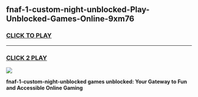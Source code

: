 
## fnaf-1-custom-night-unblocked-Play-Unblocked-Games-Online-9xm76
<h3>
<a href="https://premium76.site?title=fnaf-1-custom-night-unblocked&ref=25A">CLICK TO PLAY</a></h3>
<hr>

<h3>
<a href="https://premium76.site?title=fnaf-1-custom-night-unblocked&ref=25A">CLICK 2 PLAY</a>
  
</h3>

<a href="https://premium76.site?title=fnaf-1-custom-night-unblocked&ref=25A"><img src="https://clearcache.store/games.png"></a>


**fnaf-1-custom-night-unblocked games unblocked: Your Gateway to Fun and Accessible Online Gaming**
